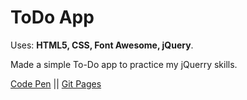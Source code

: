 # ToDo App

Uses: **HTML5, CSS, Font Awesome, jQuery**.

Made a simple To-Do app to practice my jQuerry skills.


[Code Pen](https://codepen.io/spline/pen/xxxypOB) || [Git Pages](https://splinekonstantin.github.io/ToDo-App-jQuery/)
